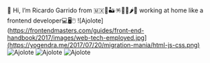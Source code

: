 👋 Hi, I’m Ricardo Garrido from 🇲🇽🌵🏜️🪅🌮🌯🌶️🥑 working at home like a frontend developer💻🖥️🖱️
![Ajolote](https://frontendmasters.com/guides/front-end-handbook/2017/images/web-tech-employed.jpg](https://yogendra.me/2017/07/20/migration-mania/html-js-css.png)
![Ajolote](https://media.licdn.com/dms/image/v2/C4E12AQH-nvJEgehdgQ/article-cover_image-shrink_600_2000/article-cover_image-shrink_600_2000/0/1520206701442?e=2147483647&v=beta&t=JayClY13eRUpr9qnSLrJ5JIltfkr5DXf2OWG570Ch5w)
![Ajolote](https://mariohd.com/content/images/2019/05/bootstrap-sass.png)
![Ajolote](https://cdn-1.webcatalog.io/catalog/npm/npm-icon-filled-256.png?v=1714781189228)


<!---
rych182/rych182 is a ✨ special ✨ repository because its `README.md` (this file) appears on your GitHub profile.
You can click the Preview link to take a look at your changes.
--->
